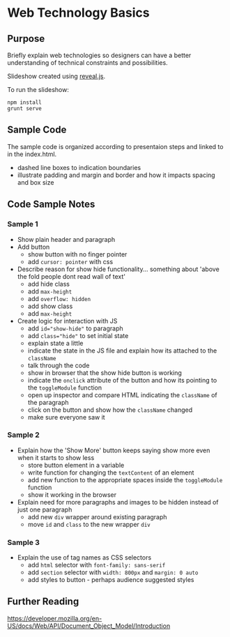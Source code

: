 # Web Technology Basics

## Purpose

Briefly explain web technologies so designers can have a better understanding of technical constraints and possibilities.

Slideshow created using [reveal.js](https://github.com/hakimel/reveal.js/).

To run the slideshow:

```
npm install
grunt serve
```

## Sample Code

The sample code is organized according to presentaion steps and linked to in the index.html.

- dashed line boxes to indication boundaries
- illustrate padding and margin and border and how it impacts spacing and box size

## Code Sample Notes

### Sample 1

- Show plain header and paragraph
- Add button
  - show button with no finger pointer
  - add `cursor: pointer` with css
- Describe reason for show hide functionality... something about 'above the fold people dont read wall of text'
  - add hide class
  - add `max-height`
  - add `overflow: hidden`
  - add show class
  - add `max-height`
- Create logic for interaction with JS
  - add `id="show-hide"` to paragraph
  - add `class="hide"` to set initial state
  - explain state a little
  - indicate the state in the JS file and explain how its attached to the `className`
  - talk through the code
  - show in browser that the show hide button is working
  - indicate the `onclick` attribute of the button and how its pointing to the `toggleModule` function
  - open up inspector and compare HTML indicating the `className` of the paragraph
  - click on the button and show how the `className` changed
  - make sure everyone saw it


### Sample 2

- Explain how the 'Show More' button keeps saying show more even when it starts to show less
  - store button element in a variable
  - write function for changing the `textContent` of an element
  - add new function to the appropriate spaces inside the `toggleModule` function
  - show it working in the browser
- Explain need for more paragraphs and images to be hidden instead of just one paragraph
    - add new `div` wrapper around existing paragraph
    - move `id` and `class` to the new wrapper `div`

### Sample 3

- Explain the use of tag names as CSS selectors
  - add `html` selector with `font-family: sans-serif`
  - add `section` selector with `width: 800px` and `margin: 0 auto`
  - add styles to button - perhaps audience suggested styles

## Further Reading

https://developer.mozilla.org/en-US/docs/Web/API/Document_Object_Model/Introduction

